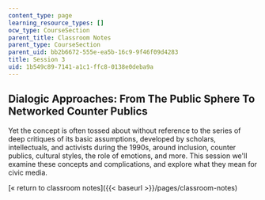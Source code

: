 ```yaml
---
content_type: page
learning_resource_types: []
ocw_type: CourseSection
parent_title: Classroom Notes
parent_type: CourseSection
parent_uid: bb2b6672-555e-ea5b-16c9-9f46f09d4283
title: Session 3
uid: 1b549c89-7141-a1c1-ffc8-0138e0deba9a
---
```


Dialogic Approaches: From The Public Sphere To Networked Counter Publics
------------------------------------------------------------------------

Yet the concept is often tossed about without reference to the series of deep critiques of its basic assumptions, developed by scholars, intellectuals, and activists during the 1990s, around inclusion, counter publics, cultural styles, the role of emotions, and more. This session we'll examine these concepts and complications, and explore what they mean for civic media.

[« return to classroom notes]({{< baseurl >}}/pages/classroom-notes)